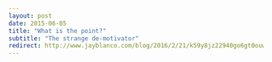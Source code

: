 ```yaml
---
layout: post
date: 2015-06-05
title: "What is the point?"
subtitle: "The strange de-motivator"
redirect: http://www.jayblanco.com/blog/2016/2/21/k59y8jz22940go6gt0ouwc5x5kve0s
---
```

